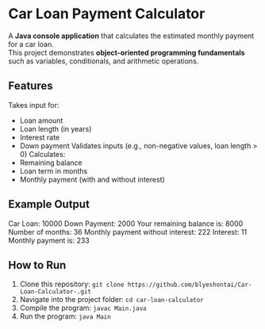 # Car Loan Payment Calculator

A **Java console application** that calculates the estimated monthly payment for a car loan.  
This project demonstrates **object-oriented programming fundamentals** such as variables, conditionals, and arithmetic operations.

## Features
Takes input for:
  - Loan amount  
  - Loan length (in years)  
  - Interest rate  
  - Down payment
Validates inputs (e.g., non-negative values, loan length > 0)
Calculates:
  - Remaining balance  
  - Loan term in months  
  - Monthly payment (with and without interest)  

## Example Output
Car Loan: 10000
Down Payment: 2000
Your remaining balance is: 8000
Number of months: 36
Monthly payment without interest: 222
Interest: 11
Monthly payment is: 233


## How to Run
1. Clone this repository: `git clone https://github.com/blyeshontai/Car-Loan-Calculator-.git`
2. Navigate into the project folder: `cd car-loan-calculator` 
3. Compile the program: `javac Main.java`
4. Run the program: `java Main`
